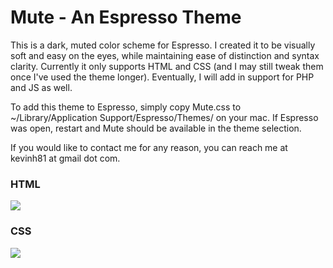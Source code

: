 Mute - An Espresso Theme
=================

This is a dark, muted color scheme for Espresso. I created it to be visually soft and easy on the eyes, while maintaining ease of distinction and syntax clarity. Currently it only supports HTML and CSS (and I may still tweak them once I've used the theme longer). Eventually, I will add in support for PHP and JS as well.

To add this theme to Espresso, simply copy Mute.css to ~/Library/Application Support/Espresso/Themes/ on your mac. If Espresso was open, restart and Mute should be available in the theme selection.

If you would like to contact me for any reason, you can reach me at kevinh81 at gmail dot com.

<h3>HTML</h3>

<img src="http://i32.photobucket.com/albums/d46/kevin_hamil/mute-html.jpg" border="0"/>

<h3>CSS</h3>

<img src="http://i32.photobucket.com/albums/d46/kevin_hamil/mute-css.jpg" border="0" />
